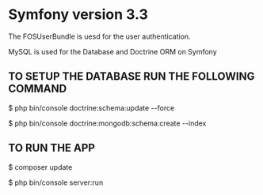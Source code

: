 Symfony version 3.3 
========================


The FOSUserBundle is uesd for the user authentication.

MySQL is used for the Database and Doctrine ORM on Symfony 

TO SETUP THE DATABASE RUN THE FOLLOWING COMMAND
-----------------------------------------------
$ php bin/console doctrine:schema:update --force

$ php bin/console doctrine:mongodb:schema:create --index


TO RUN THE APP
-----------------
$ composer update

$ php bin/console server:run
